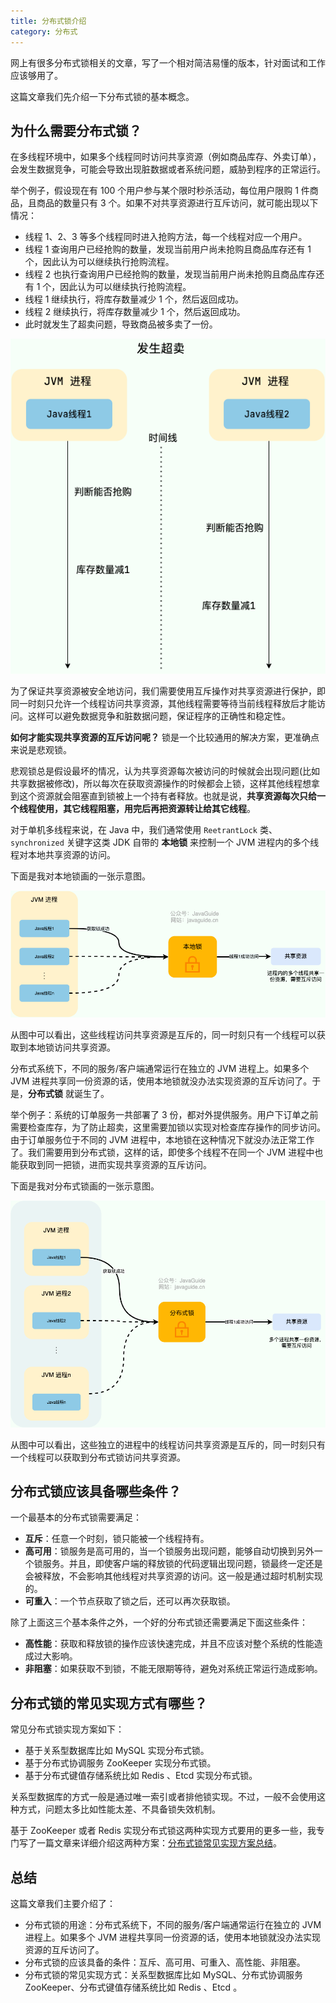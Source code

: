 ```yaml
---
title: 分布式锁介绍
category: 分布式
---
```


网上有很多分布式锁相关的文章，写了一个相对简洁易懂的版本，针对面试和工作应该够用了。

这篇文章我们先介绍一下分布式锁的基本概念。

## 为什么需要分布式锁？

在多线程环境中，如果多个线程同时访问共享资源（例如商品库存、外卖订单），会发生数据竞争，可能会导致出现脏数据或者系统问题，威胁到程序的正常运行。

举个例子，假设现在有 100 个用户参与某个限时秒杀活动，每位用户限购 1 件商品，且商品的数量只有 3 个。如果不对共享资源进行互斥访问，就可能出现以下情况：

- 线程 1、2、3 等多个线程同时进入抢购方法，每一个线程对应一个用户。
- 线程 1 查询用户已经抢购的数量，发现当前用户尚未抢购且商品库存还有 1 个，因此认为可以继续执行抢购流程。
- 线程 2 也执行查询用户已经抢购的数量，发现当前用户尚未抢购且商品库存还有 1 个，因此认为可以继续执行抢购流程。
- 线程 1 继续执行，将库存数量减少 1 个，然后返回成功。
- 线程 2 继续执行，将库存数量减少 1 个，然后返回成功。
- 此时就发生了超卖问题，导致商品被多卖了一份。

![共享资源未互斥访问导致出现问题](./images/generated/oversold-without-locking.png)

为了保证共享资源被安全地访问，我们需要使用互斥操作对共享资源进行保护，即同一时刻只允许一个线程访问共享资源，其他线程需要等待当前线程释放后才能访问。这样可以避免数据竞争和脏数据问题，保证程序的正确性和稳定性。

**如何才能实现共享资源的互斥访问呢？** 锁是一个比较通用的解决方案，更准确点来说是悲观锁。

悲观锁总是假设最坏的情况，认为共享资源每次被访问的时候就会出现问题(比如共享数据被修改)，所以每次在获取资源操作的时候都会上锁，这样其他线程想拿到这个资源就会阻塞直到锁被上一个持有者释放。也就是说，**共享资源每次只给一个线程使用，其它线程阻塞，用完后再把资源转让给其它线程**。

对于单机多线程来说，在 Java 中，我们通常使用 `ReetrantLock` 类、`synchronized` 关键字这类 JDK 自带的 **本地锁** 来控制一个 JVM 进程内的多个线程对本地共享资源的访问。

下面是我对本地锁画的一张示意图。

![本地锁](./images/generated/jvm-local-lock.png)

从图中可以看出，这些线程访问共享资源是互斥的，同一时刻只有一个线程可以获取到本地锁访问共享资源。

分布式系统下，不同的服务/客户端通常运行在独立的 JVM 进程上。如果多个 JVM 进程共享同一份资源的话，使用本地锁就没办法实现资源的互斥访问了。于是，**分布式锁** 就诞生了。

举个例子：系统的订单服务一共部署了 3 份，都对外提供服务。用户下订单之前需要检查库存，为了防止超卖，这里需要加锁以实现对检查库存操作的同步访问。由于订单服务位于不同的 JVM 进程中，本地锁在这种情况下就没办法正常工作了。我们需要用到分布式锁，这样的话，即使多个线程不在同一个 JVM 进程中也能获取到同一把锁，进而实现共享资源的互斥访问。

下面是我对分布式锁画的一张示意图。

![分布式锁](./images/generated/distributed-lock.png)

从图中可以看出，这些独立的进程中的线程访问共享资源是互斥的，同一时刻只有一个线程可以获取到分布式锁访问共享资源。

## 分布式锁应该具备哪些条件？

一个最基本的分布式锁需要满足：

- **互斥**：任意一个时刻，锁只能被一个线程持有。
- **高可用**：锁服务是高可用的，当一个锁服务出现问题，能够自动切换到另外一个锁服务。并且，即使客户端的释放锁的代码逻辑出现问题，锁最终一定还是会被释放，不会影响其他线程对共享资源的访问。这一般是通过超时机制实现的。
- **可重入**：一个节点获取了锁之后，还可以再次获取锁。

除了上面这三个基本条件之外，一个好的分布式锁还需要满足下面这些条件：

- **高性能**：获取和释放锁的操作应该快速完成，并且不应该对整个系统的性能造成过大影响。
- **非阻塞**：如果获取不到锁，不能无限期等待，避免对系统正常运行造成影响。

## 分布式锁的常见实现方式有哪些？

常见分布式锁实现方案如下：

- 基于关系型数据库比如 MySQL 实现分布式锁。
- 基于分布式协调服务 ZooKeeper 实现分布式锁。
- 基于分布式键值存储系统比如 Redis 、Etcd 实现分布式锁。

关系型数据库的方式一般是通过唯一索引或者排他锁实现。不过，一般不会使用这种方式，问题太多比如性能太差、不具备锁失效机制。

基于 ZooKeeper 或者 Redis 实现分布式锁这两种实现方式要用的更多一些，我专门写了一篇文章来详细介绍这两种方案：[分布式锁常见实现方案总结](./distributed-lock-implementations.md)。

## 总结

这篇文章我们主要介绍了：

- 分布式锁的用途：分布式系统下，不同的服务/客户端通常运行在独立的 JVM 进程上。如果多个 JVM 进程共享同一份资源的话，使用本地锁就没办法实现资源的互斥访问了。
- 分布式锁的应该具备的条件：互斥、高可用、可重入、高性能、非阻塞。
- 分布式锁的常见实现方式：关系型数据库比如 MySQL、分布式协调服务 ZooKeeper、分布式键值存储系统比如 Redis 、Etcd 。